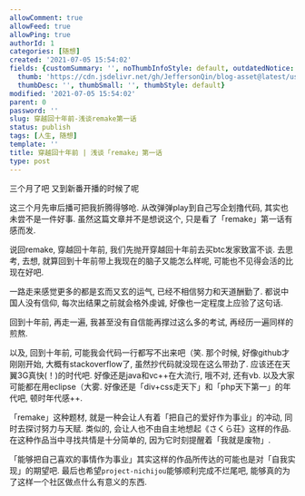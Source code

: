 ```yaml
---
allowComment: true
allowFeed: true
allowPing: true
authorId: 1
categories: [随想]
created: '2021-07-05 15:54:02'
fields: {customSummary: '', noThumbInfoStyle: default, outdatedNotice: 'no', reprint: standard,
  thumb: 'https://cdn.jsdelivr.net/gh/JeffersonQin/blog-asset@latest/usr/picgo/45a2ee7f80b962f9c0bd28b314d2d8be.jpg',
  thumbDesc: '', thumbSmall: '', thumbStyle: default}
modified: '2021-07-05 15:54:02'
parent: 0
password: ''
slug: 穿越回十年前-浅谈remake第一话
status: publish
tags: [人生, 随想]
template: ''
title: 穿越回十年前 | 浅谈「remake」第一话
type: post
---
```


三个月了吧 又到新番开播的时候了呢

这三个月先审后播可把我折腾得够呛. 从改弹弹play到自己写企划撸代码, 其实也未尝不是一件好事. 虽然这篇文章并不是想说这个, 只是看了「remake」第一话有感而发.

说回remake, 穿越回十年前, 我们先抛开穿越回十年前去买btc发家致富不谈. 去思考, 去想, 就算回到十年前带上我现在的脑子又能怎么样呢, 可能也不见得会活的比现在好吧.

一路走来感觉更多的都是玄而又玄的运气, 已经不相信努力和天道酬勤了. 都说中国人没有信仰, 每次出结果之前就会格外虔诚, 好像也一定程度上应验了这句话.

回到十年前, 再走一遍, 我甚至没有自信能再撑过这么多的考试, 再经历一遍同样的煎熬.

以及, 回到十年前, 可能我会代码一行都写不出来吧（笑. 那个时候, 好像github才刚刚开始, 大概有stackoverflow了, 虽然抄代码就没现在这么带劲了. 应该还在天翼3G真快(！)的时代吧. 好像还是java和vc++在大流行, 哦不对, 还有vb. 以及大家可能都在用eclipse（大雾. 好像还是「div+css走天下」和「php天下第一」的年代吧, 顿时年代感++.

「remake」这种题材, 就是一种会让人有着「把自己的爱好作为事业」的冲动, 同时去探讨努力与天赋. 类似的, 会让人也不由自主地想起《さくら荘》这样的作品. 在这种作品当中寻找共情是十分简单的, 因为它时刻提醒着「我就是废物」.

「能够把自己喜欢的事情作为事业」其实这样的作品所传达的可能也是对「自我实现」的期望吧. 最后也希望`project-nichijou`能够顺利完成不烂尾吧, 能够真的为了这样一个社区做点什么有意义的东西.
